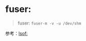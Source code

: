 <link href="../../css/style.css" rel="stylesheet" type="text/css" />

# fuser: 

> fuser: `fuser-m -v -u /dev/shm`

参考：[lsof: ](lsof.md)
